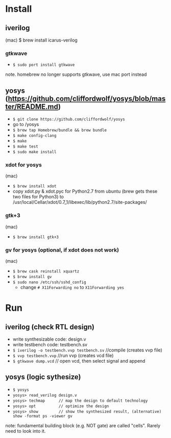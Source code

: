 # Install
## iverilog
(mac)
$ brew install icarus-verilog

### gtkwave
- ```$ sudo port install gtkwave```

note. homebrew no longer supports gtkwave, use mac port instead

## yosys (https://github.com/cliffordwolf/yosys/blob/master/README.md)
- ```$ git clone https://github.com/cliffordwolf/yosys```
- go to /yosys
- ```$ brew tap Homebrew/bundle && brew bundle```
- ```$ make config-clang```
- ```$ make```
- ```$ make test```
- ```$ sudo make install```

### xdot for yosys
(mac)
- ```$ brew install xdot```
- copy xdot.py & xdot.pyc for Python2.7 from ubuntu (brew gets these two files for Python3)
to /usr/local/Cellar/xdot/0.7_1/libexec/lib/python2.7/site-packages/

### gtk+3
(mac)
- ```$ brew install gtk+3```

### gv for yosys (optional, if xdot does not work)
(mac)
- ```$ brew cask reinstall xquartz```
- ```$ brew install gv```
- ```$ sudo nano /etc/ssh/sshd_config```
  - change `# X11Forwarding no` to `X11Forwarding yes`

# Run
## iverilog (check RTL design)
- write synthesizable code: design.v
- write testbench code: testbench.sv
- ```$ iverilog -o testbench.vvp testbench.sv``` //compile (creates vvp file)
- ```$ vvp testbench.vvp``` //run vvp (creates vcd file)
- ```$ gtkwave dump.vcd```  // open vcd, then select signal and append

## yosys (logic sythesize)
- ```$ yosys```
- ```yosys> read_verilog design.v```
- ```yosys> techmap      // map the design to default technology```
- ```yosys> opt          // optimize the design```
- ```yosys> show         // show the synthesized result, (alternative) show -format ps -viewer gv```

note: fundamental building block (e.g. NOT gate) are called "cells". Rarely need to look into it. 